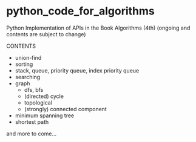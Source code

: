 # python_code_for_algorithms
Python Implementation of APIs in the Book Algorithms (4th) (ongoing and contents are subject to change)

CONTENTS
* union-find
* sorting
* stack, queue, priority queue, index priority queue
* searching
* graph
  * dfs, bfs
  * (directed) cycle
  * topological
  * (strongly) connected component
* minimum spanning tree
* shortest path

and more to come...
